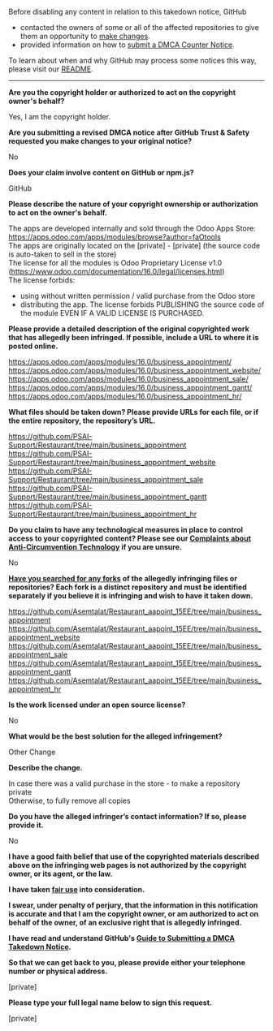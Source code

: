 Before disabling any content in relation to this takedown notice, GitHub
- contacted the owners of some or all of the affected repositories to give them an opportunity to [make changes](https://docs.github.com/en/github/site-policy/dmca-takedown-policy#a-how-does-this-actually-work).
- provided information on how to [submit a DMCA Counter Notice](https://docs.github.com/en/articles/guide-to-submitting-a-dmca-counter-notice).

To learn about when and why GitHub may process some notices this way, please visit our [README](https://github.com/github/dmca/blob/master/README.md#anatomy-of-a-takedown-notice).

---

**Are you the copyright holder or authorized to act on the copyright owner's behalf?**

Yes, I am the copyright holder.

**Are you submitting a revised DMCA notice after GitHub Trust & Safety requested you make changes to your original notice?**

No

**Does your claim involve content on GitHub or npm.js?**

GitHub

**Please describe the nature of your copyright ownership or authorization to act on the owner's behalf.**

The apps are developed internally and sold through the Odoo Apps Store: https://apps.odoo.com/apps/modules/browse?author=faOtools  
The apps are originally located on the [private] - [private] (the source code is auto-taken to sell in the store)  
The license for all the modules is Odoo Proprietary License v1.0 (https://www.odoo.com/documentation/16.0/legal/licenses.html)  
The license forbids:  
* using without written permission / valid purchase from the Odoo store
* distributing the app. The license forbids PUBLISHING the source code of the module EVEN IF A VALID LICENSE IS PURCHASED.

**Please provide a detailed description of the original copyrighted work that has allegedly been infringed. If possible, include a URL to where it is posted online.**

https://apps.odoo.com/apps/modules/16.0/business_appointment/  
https://apps.odoo.com/apps/modules/16.0/business_appointment_website/  
https://apps.odoo.com/apps/modules/16.0/business_appointment_sale/  
https://apps.odoo.com/apps/modules/16.0/business_appointment_gantt/  
https://apps.odoo.com/apps/modules/16.0/business_appointment_hr/

**What files should be taken down? Please provide URLs for each file, or if the entire repository, the repository’s URL.**

https://github.com/PSAI-Support/Restaurant/tree/main/business_appointment  
https://github.com/PSAI-Support/Restaurant/tree/main/business_appointment_website  
https://github.com/PSAI-Support/Restaurant/tree/main/business_appointment_sale  
https://github.com/PSAI-Support/Restaurant/tree/main/business_appointment_gantt  
https://github.com/PSAI-Support/Restaurant/tree/main/business_appointment_hr

**Do you claim to have any technological measures in place to control access to your copyrighted content? Please see our <a href="https://docs.github.com/articles/guide-to-submitting-a-dmca-takedown-notice#complaints-about-anti-circumvention-technology">Complaints about Anti-Circumvention Technology</a> if you are unsure.**

No

**<a href="https://docs.github.com/articles/dmca-takedown-policy#b-what-about-forks-or-whats-a-fork">Have you searched for any forks</a> of the allegedly infringing files or repositories? Each fork is a distinct repository and must be identified separately if you believe it is infringing and wish to have it taken down.**

https://github.com/Asemtalat/Restaurant_aapoint_15EE/tree/main/business_appointment  
https://github.com/Asemtalat/Restaurant_aapoint_15EE/tree/main/business_appointment_website  
https://github.com/Asemtalat/Restaurant_aapoint_15EE/tree/main/business_appointment_sale  
https://github.com/Asemtalat/Restaurant_aapoint_15EE/tree/main/business_appointment_gantt  
https://github.com/Asemtalat/Restaurant_aapoint_15EE/tree/main/business_appointment_hr

**Is the work licensed under an open source license?**

No

**What would be the best solution for the alleged infringement?**

Other Change

**Describe the change.**

In case there was a valid purchase in the store - to make a repository private  
Otherwise, to fully remove all copies

**Do you have the alleged infringer’s contact information? If so, please provide it.**

No

**I have a good faith belief that use of the copyrighted materials described above on the infringing web pages is not authorized by the copyright owner, or its agent, or the law.**

**I have taken <a href="https://www.lumendatabase.org/topics/22">fair use</a> into consideration.**

**I swear, under penalty of perjury, that the information in this notification is accurate and that I am the copyright owner, or am authorized to act on behalf of the owner, of an exclusive right that is allegedly infringed.**

**I have read and understand GitHub's <a href="https://docs.github.com/articles/guide-to-submitting-a-dmca-takedown-notice/">Guide to Submitting a DMCA Takedown Notice</a>.**

**So that we can get back to you, please provide either your telephone number or physical address.**

[private]

**Please type your full legal name below to sign this request.**

[private]
